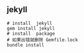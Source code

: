jekyll 
--
    
    # install  jekyll
    gem install jekyll
    # install  package
    # 如果出错就删除 Gemfile.lock
    bundle install 
     
